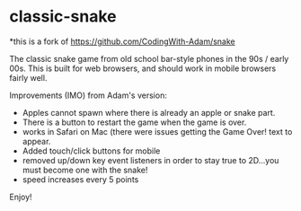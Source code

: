 # classic-snake

*this is a fork of https://github.com/CodingWith-Adam/snake

The classic snake game from old school bar-style phones in the 90s / early 00s.
This is built for web browsers, and should work in mobile browsers fairly well.

Improvements (IMO) from Adam's version:
- Apples cannot spawn where there is already an apple or snake part.
- There is a button to restart the game when the game is over.
- works in Safari on Mac (there were issues getting the Game Over! text to appear.
- Added touch/click buttons for mobile
- removed up/down key event listeners in order to stay true to 2D...you must become one with the snake!
- speed increases every 5 points

Enjoy!
